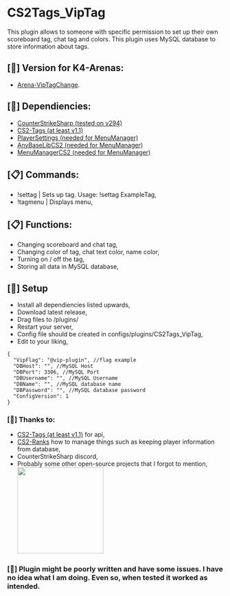 # CS2Tags_VipTag
This plugin allows to someone with specific permission to set up their own scoreboard tag, chat tag and colors. This plugin uses MySQL database to store information about tags.

## [📌] Version for K4-Arenas:
- [Arena-VipTagChange](https://github.com/Letaryat/CS2-Arena-VipTagChange).

## [📌] Dependiencies:
- [CounterStrikeSharp (tested on v294)](https://github.com/roflmuffin/CounterStrikeSharp)  
- [CS2-Tags (at least v1.1)](https://github.com/schwarper/cs2-tags)
- [PlayerSettings (needed for MenuManager)](https://github.com/NickFox007/PlayerSettingsCS2)
- [AnyBaseLibCS2 (needed for MenuManager)](https://github.com/NickFox007/AnyBaseLibCS2)
- [MenuManagerCS2 (needed for MenuManager)](https://github.com/NickFox007/MenuManagerCS2)

## [📋] Commands:
- !settag  | Sets up tag. Usage: !settag ExampleTag,
- !tagmenu | Displays menu,

## [📋] Functions:
- Changing scoreboard and chat tag,
- Changing color of tag, chat text color, name color,
- Turning on / off the tag,
- Storing all data in MySQL database,

## [📌] Setup
- Install all dependiencies listed upwards,
- Download latest release,
- Drag files to /plugins/
- Restart your server,
- Config file should be created in configs/plugins/CS2Tags_VipTag,
- Edit to your liking,

```
{
  "VipFlag": "@vip-plugin", //flag example
  "DBHost": "", //MySQL Host
  "DBPort": 3306, //MySQL Port
  "DBUsername": "", //MySQL Username
  "DBName": "", //MySQL database name
  "DBPassword": "", //MySQL database password
  "ConfigVersion": 1
}
```

### [🩷] Thanks to:
- [CS2-Tags (at least v1.1)](https://github.com/schwarper/cs2-tags) for api,
- [CS2-Ranks](https://github.com/partiusfabaa/cs2-ranks) how to manage things such as keeping player information from database,
- CounterStrikeSharp discord,
- Probably some other open-source projects that I forgot to mention,
<br><img src="https://i.imgur.com/TQP4lYn.gif" height="200px">

### [🚨] Plugin might be poorly written and have some issues. I have no idea what I am doing. Even so, when tested it worked as intended.